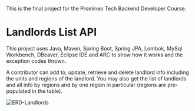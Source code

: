 This is the final project for the Promineo Tech Backend Developer Course.

# Landlords List API

This project uses Java, Maven, Spring Boot, Spring JPA, Lombok, MySql Workbench, DBeaver, Eclipse IDE and ARC to show how it works and the exception codes thrown.

A contributor can add to, update, retrieve and delete landlord info including the units and regions of the landlord. You may also get the list of landlords and all info by regions and by one region in particular (regions are pre-populated in the table).


![ERD-Landlords](https://github.com/user-attachments/assets/bd8928da-94c5-4594-b968-d74a6bb1a53b)
